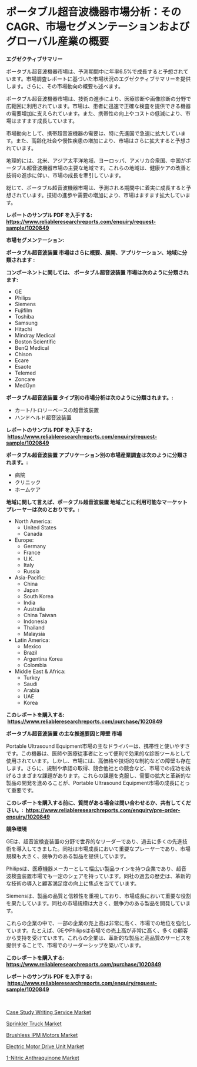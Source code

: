 <p><h1>ポータブル超音波機器市場分析：そのCAGR、市場セグメンテーションおよびグローバル産業の概要</h1></p><p><strong>エグゼクティブサマリー</strong></p>
<p><p>ポータブル超音波機器市場は、予測期間中に年率6.5%で成長すると予想されています。市場調査レポートに基づいた市場状況のエグゼクティブサマリーを提供します。さらに、その市場動向の概要も述べます。</p><p>ポータブル超音波機器市場は、技術の進歩により、医療診断や画像診断の分野で広範囲に利用されています。市場は、患者に迅速で正確な検査を提供できる機器の需要増加に支えられています。また、携帯性の向上やコストの低減により、市場はますます成長しています。</p><p>市場動向として、携帯超音波機器の需要は、特に先進国で急速に拡大しています。また、高齢化社会や慢性疾患の増加により、市場はさらに拡大すると予想されています。</p><p>地理的には、北米、アジア太平洋地域、ヨーロッパ、アメリカ合衆国、中国がポータブル超音波機器市場の主要な地域です。これらの地域は、健康ケアの改善と技術の進歩に伴い、市場の成長を牽引しています。</p><p>総じて、ポータブル超音波機器市場は、予測される期間中に着実に成長すると予想されています。技術の進歩や需要の増加により、市場はますます拡大しています。</p></p>
<p><strong>レポートのサンプル PDF を入手する: <a href="https://www.reliableresearchreports.com/enquiry/request-sample/1020849">https://www.reliableresearchreports.com/enquiry/request-sample/1020849</a></strong></p>
<p><strong>市場セグメンテーション:</strong></p>
<p><strong> ポータブル超音波装置 市場はさらに概要、展開、アプリケーション、地域に分類されます :</strong></p>
<p><strong>コンポーネントに関しては、 ポータブル超音波装置 市場は次のように分類されます: &nbsp;</strong></p>
<p><ul><li>GE</li><li>Philips</li><li>Siemens</li><li>Fujifilm</li><li>Toshiba</li><li>Samsung</li><li>Hitachi</li><li>Mindray Medical</li><li>Boston Scientific</li><li>BenQ Medical</li><li>Chison</li><li>Ecare</li><li>Esaote</li><li>Telemed</li><li>Zoncare</li><li>MedGyn</li></ul></p>
<p><strong> ポータブル超音波装置 タイプ別の市場分析は次のように分類されます。:</strong></p>
<p><ul><li>カート/トロリーベースの超音波装置</li><li>ハンドヘルド超音波装置</li></ul></p>
<p><strong>レポートのサンプル PDF を入手する: &nbsp;<a href="https://www.reliableresearchreports.com/enquiry/request-sample/1020849">https://www.reliableresearchreports.com/enquiry/request-sample/1020849</a></strong></p>
<p><strong> ポータブル超音波装置 アプリケーション別の市場産業調査は次のように分類されます。:</strong></p>
<p><ul><li>病院</li><li>クリニック</li><li>ホームケア</li></ul></p>
<p><strong>地域に関して言えば、ポータブル超音波装置 地域ごとに利用可能なマーケットプレーヤーは次のとおりです。:</strong></p>
<p><ul>
    <li>
        North America:
        <ul>
            <li>United States</li>
            <li>Canada</li>
        </ul>
    </li>
    <li>
        Europe:
        <ul>
            <li>Germany</li>
            <li>France</li>
            <li>U.K.</li>
            <li>Italy</li>
            <li>Russia</li>
        </ul>
    </li>
    <li>
        Asia-Pacific:
        <ul>
            <li>China</li>
            <li>Japan</li>
            <li>South Korea</li>
            <li>India</li>
            <li>Australia</li>
            <li>China Taiwan</li>
            <li>Indonesia</li>
            <li>Thailand</li>
            <li>Malaysia</li>
        </ul>
    </li>
    <li>
        Latin America:
        <ul>
            <li>Mexico</li>
            <li>Brazil</li>
            <li>Argentina Korea</li>
            <li>Colombia</li>
        </ul>
    </li>
    <li>
        Middle East & Africa:
        <ul>
            <li>Turkey</li>
            <li>Saudi</li>
            <li>Arabia</li>
            <li>UAE</li>
            <li>Korea</li>
        </ul>
    </li>
    </ul></p>
<p><strong>このレポートを購入する: &nbsp;<a href="https://www.reliableresearchreports.com/purchase/1020849">https://www.reliableresearchreports.com/purchase/1020849</a></strong></p>
<p><strong>ポータブル超音波装置 の主な推進要因と障壁 市場</strong></p>
<p><p>Portable Ultrasound Equipment市場の主なドライバーは、携帯性と使いやすさです。この機器は、医師や医療従事者にとって便利で効果的な診断ツールとして使用されています。しかし、市場には、高価格や技術的な制約などの障壁も存在します。さらに、規制や承認の取得、競合他社との競合など、市場での成功を妨げるさまざまな課題があります。これらの課題を克服し、需要の拡大と革新的な製品の開発を進めることが、Portable Ultrasound Equipment市場の成長にとって重要です。</p></p>
<p><strong>このレポートを購入する前に、質問がある場合は問い合わせるか、共有してください。:&nbsp; <a href="https://www.reliableresearchreports.com/enquiry/pre-order-enquiry/1020849">https://www.reliableresearchreports.com/enquiry/pre-order-enquiry/1020849</a></strong></p>
<p><strong>競争環境</strong></p>
<p><p>GEは、超音波検査装置の分野で世界的なリーダーであり、過去に多くの先進技術を導入してきました。同社は市場成長において重要なプレーヤーであり、市場規模も大きく、競争力のある製品を提供しています。</p><p>Philipsは、医療機器メーカーとして幅広い製品ラインを持つ企業であり、超音波検査装置市場でも一定のシェアを持っています。同社の過去の歴史は、革新的な技術の導入と顧客満足度の向上に焦点を当てています。</p><p>Siemensは、製品の品質と信頼性を重視しており、市場成長において重要な役割を果たしています。同社の市場規模は大きく、競争力のある製品を開発しています。</p><p>これらの企業の中で、一部の企業の売上高は非常に高く、市場での地位を強化しています。たとえば、GEやPhilipsは市場での売上高が非常に高く、多くの顧客から支持を受けています。これらの企業は、革新的な製品と高品質のサービスを提供することで、市場でのリーダーシップを築いています。</p></p>
<p><strong>このレポートを購入する: &nbsp; <a href="https://www.reliableresearchreports.com/purchase/1020849">https://www.reliableresearchreports.com/purchase/1020849</a></strong></p>
<p><strong>レポートのサンプル PDF を入手する: &nbsp;<a href="https://www.reliableresearchreports.com/enquiry/request-sample/1020849">https://www.reliableresearchreports.com/enquiry/request-sample/1020849</a></strong><strong></strong></p>
<p>&nbsp;</p>
<p><p><a href="https://gratis-rainforest-2ca.notion.site/Case-Study-Writing-Service-Market-Research-Report-Reveals-The-Latest-Trends-And-Opportunities-of-thi-15fc324e19b048208f5e6d522289a9fa">Case Study Writing Service Market</a></p><p><a href="https://crocus-run-b5a.notion.site/Sprinkler-Truck-Market-Size-Focuses-on-Market-Dynamics-In-Depth-Analysis-and-Future-Projections-of--3370bedc5000451faf68fb4d692110a4">Sprinkler Truck Market</a></p><p><a href="https://view.publitas.com/reportprime-1/brushless-ipm-motors-market-size-growing-and-forecasted-for-period-from-2023-2030-and-provides-complete-market-analysis-of-this-market/">Brushless IPM Motors Market</a></p><p><a href="https://view.publitas.com/reportprime-1/electric-motor-drive-unit-market-size-furnishes-valuable-information-encompassing-market-share-market-trends-and-projections-spanning-from-2023-to-2030/">Electric Motor Drive Unit Market</a></p><p><a href="https://view.publitas.com/reportprime-1/1-nitric-anthraquinone-market-size-and-examines-its-market-scope-with-a-primary-focus-on-growth-opportunities-and-forecasted-trends-spanning-from-2023-to-2030/">1-Nitric Anthraquinone Market</a></p></p>